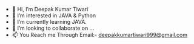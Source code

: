 - 👋 Hi, I’m Deepak Kumar Tiwari
- 👀 I’m interested in JAVA & Python
- 🌱 I’m currently learning JAVA.
- 💞️ I’m looking to collaborate on ...
- 📫 You Reach me Through Email:- deepakkumartiwari999@gmail.com

<!---
shreedkt/shreedkt is a ✨ special ✨ repository because its `README.md` (this file) appears on your GitHub profile.
You can click the Preview link to take a look at your changes.
--->
